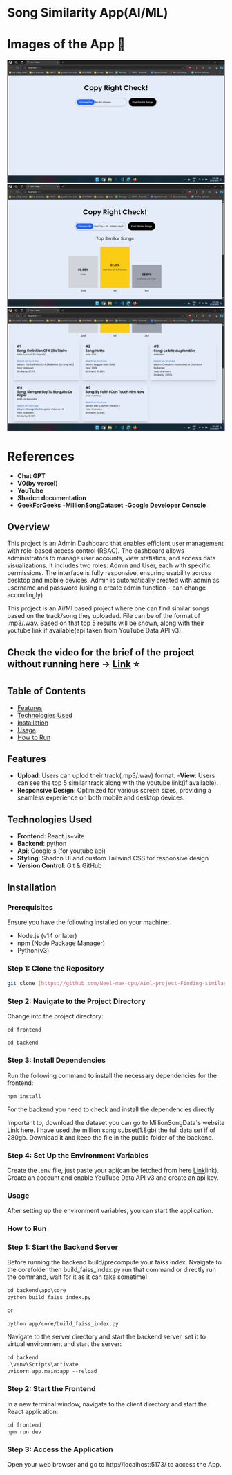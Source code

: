# Song Similarity App(AI/ML)

# Images of the App :memo:
![Image 1](https://github.com/Neel-max-cpu/Aiml-project-Finding-similar-song/blob/main/public/1.png?raw=true)
![Image 2](https://github.com/Neel-max-cpu/Aiml-project-Finding-similar-song/blob/main/public/2.png?raw=true)
![Image 3](https://github.com/Neel-max-cpu/Aiml-project-Finding-similar-song/blob/main/public/3.png?raw=true)


# References
- **Chat GPT**
- **V0(by vercel)**
- **YouTube**
- **Shadcn documentation**
- **GeekForGeeks**
-**MillionSongDataset**
-**Google Developer Console**

## Overview
This project is an Admin Dashboard that enables efficient user management with role-based access control (RBAC). The dashboard allows administrators to manage user accounts, view statistics, and access data visualizations. It includes two roles: Admin and User, each with specific permissions. The interface is fully responsive, ensuring usability across desktop and mobile devices.
Admin is automatically created with admin as username and password (using a create admin function - can change accordingly)

This project is an Ai/Ml based project where one can find similar songs based on the track/song they uploaded. File can be of the
format of .mp3/.wav.
Based on that top 5 results will be shown, along with their youtube link if available(api taken from YouTube Data API v3).

## Check the video for the brief of the project without running here  -> [Link]() ⭐

## Table of Contents
- [Features](#features)
- [Technologies Used](#technologies-used)
- [Installation](#installation)
- [Usage](#usage)
- [How to Run](#how-to-run)

## Features
- **Upload**:  Users can uplod their track(.mp3/.wav) format.
-**View**: Users can see the top 5 similar track along with the youtube link(if available).
- **Responsive Design**: Optimized for various screen sizes, providing a seamless experience on both mobile and desktop devices.

## Technologies Used
- **Frontend**: React.js+vite
- **Backend**: python
- **Api**: Google's (for youtube api)
- **Styling**: Shadcn Ui and custom Tailwind CSS for responsive design
- **Version Control**: Git & GitHub

## Installation

### Prerequisites
Ensure you have the following installed on your machine:
- Node.js (v14 or later)
- npm (Node Package Manager)
- Python(v3)

### Step 1: Clone the Repository
```bash
git clone [https://github.com/Neel-max-cpu/Aiml-project-Finding-similar-song.git](https://github.com/Neel-max-cpu/AdminDashboard.git)
```

### Step 2: Navigate to the Project Directory
Change into the project directory:
```
cd frontend
```

```
cd backend
```

### Step 3: Install Dependencies
Run the following command to install the necessary dependencies for the frontend:
```
npm install
```

For the backend you need to check and install the dependencies directly

Important to, download the dataset you can go to MillionSongData's website [Link](http://millionsongdataset.com/) here.
I have used the million song subset(1.8gb) the full data set if of 280gb. Download it and keep the file in the public folder of the backend.

### Step 4: Set Up the Environment Variables
Create the .env file, just paste your api(can be fetched from here [Link](https://console.cloud.google.com/apis/dashboard)link).
Create an account and enable YouTube Data API v3 and create an api key.


### Usage
After setting up the environment variables, you can start the application.


### How to Run
### Step 1: Start the Backend Server
Before running the backend build/precompute your faiss index.
Nvaigate to the corefolder then build_faiss_index.py run that command or directly run the command, wait for it as it can take sometime!
```
cd backend\app\core
python build_faiss_index.py
```
or

```
python app/core/build_faiss_index.py

```

Navigate to the server directory and start the backend server, set it to virtual environment and start the server:
```
cd backend
.\venv\Scripts\activate
uvicorn app.main:app --reload
```

### Step 2: Start the Frontend
In a new terminal window, navigate to the client directory and start the React application:
```
cd frontend
npm run dev
```

### Step 3: Access the Application
Open your web browser and go to http://localhost:5173/ to access the App.